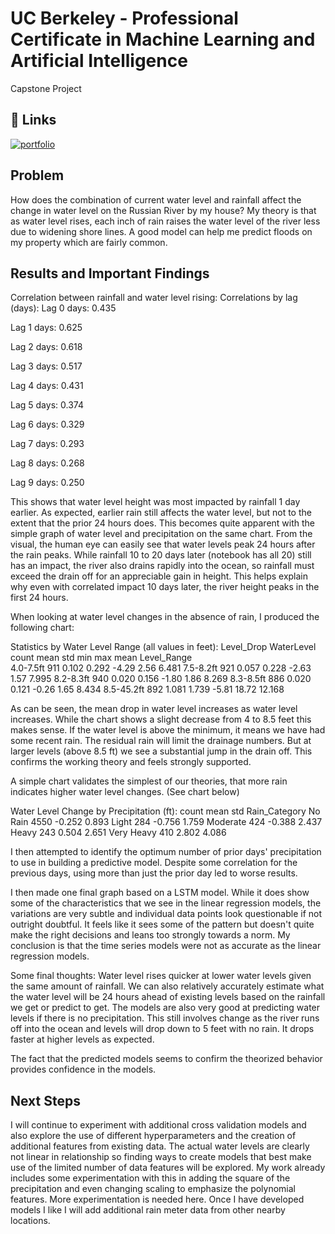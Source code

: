 
# UC Berkeley - Professional Certificate in Machine Learning and Artificial Intelligence

Capstone Project


## 🔗 Links
[![portfolio](https://img.shields.io/badge/my_portfolio-000?style=for-the-badge&logo=ko-fi&logoColor=white)](https://github.com/BrendanThomasByrne/UCBerkeley.git)

## Problem
How does the combination of current water level and rainfall affect the change in water level on the Russian River by my house?  My theory is that as water level rises, each inch of rain raises the water level of the river less due to widening shore lines.  A good model can help me predict floods on my property which are fairly common.

## Results and Important Findings

Correlation between rainfall and water level rising:
Correlations by lag (days):
Lag 0 days: 0.435

Lag 1 days: 0.625

Lag 2 days: 0.618

Lag 3 days: 0.517

Lag 4 days: 0.431

Lag 5 days: 0.374

Lag 6 days: 0.329

Lag 7 days: 0.293

Lag 8 days: 0.268

Lag 9 days: 0.250

This shows that water level height was most impacted by rainfall 1 day earlier.  As expected, earlier rain still affects the water level, but not to the extent that the prior 24 hours does.  This becomes quite apparent with the simple graph of water level and precipitation on the same chart.  From the visual, the human eye can easily see that water levels peak 24 hours after the rain peaks.  While rainfall 10 to 20 days later (notebook has all 20) still has an impact, the river also drains rapidly into the ocean, so rainfall must exceed the drain off for an appreciable gain in height. This helps explain why even with correlated impact 10 days later, the river height peaks in the first 24 hours.

When looking at water level changes in the absence of rain, I produced the following chart:

Statistics by Water Level Range (all values in feet):
            Level_Drop                            WaterLevel
                 count   mean    std   min    max       mean
Level_Range                                                 
4.0-7.5ft          911  0.102  0.292 -4.29   2.56      6.481
7.5-8.2ft          921  0.057  0.228 -2.63   1.57      7.995
8.2-8.3ft          940  0.020  0.156 -1.80   1.86      8.269
8.3-8.5ft          886  0.020  0.121 -0.26   1.65      8.434
8.5-45.2ft         892  1.081  1.739 -5.81  18.72     12.168

As can be seen, the mean drop in water level increases as water level increases.  While the chart shows a slight decrease from 4 to 8.5 feet this makes sense.  If the water level is above the minimum, it means we have had some recent rain.  The residual rain will limit the drainage numbers.  But at larger levels (above 8.5 ft) we see a substantial jump in the drain off.  This confirms the working theory and feels strongly supported.

A simple chart validates the simplest of our theories, that more rain indicates higher water level changes.  (See chart below)

Water Level Change by Precipitation (ft):
                count  mean    std
Rain_Category
No Rain         4550 -0.252  0.893
Light            284 -0.756  1.759
Moderate         424 -0.388  2.437
Heavy            243  0.504  2.651
Very Heavy       410  2.802  4.086

I then attempted to identify the optimum number of prior days' precipitation to use in building a predictive model.  Despite some correlation for the previous days, using more than just the prior day led to worse results. 

I then made one final graph based on a LSTM model. While it does show some of the characteristics that we see in the linear regression models, the variations are very subtle and individual data points look questionable if not outright doubtful. It feels like it sees some of the pattern but doesn't quite make the right decisions and leans too strongly towards a norm. My conclusion is that the time series models were not as accurate as the linear regression models.  

Some final thoughts:
Water level rises quicker at lower water levels given the same amount of rainfall.  We can also relatively accurately estimate what the water level will be 24 hours ahead of existing levels based on the rainfall we get or predict to get.  The models are also very good at predicting water levels if there is no precipitation.  This still involves change as the river runs off into the ocean and levels will drop down to 5 feet with no rain.  It drops faster at higher levels as expected.

The fact that the predicted models seems to confirm the theorized behavior provides confidence in the models.

## Next Steps

I will continue to experiment with additional cross validation models and also explore the use of different hyperparameters and the creation of additional features from existing data.  The actual water levels are clearly not linear in relationship so finding ways to create models that best make use of the limited number of data features will be explored.  My work already includes some experimentation with this in adding the square of the precipitation and even changing scaling to emphasize the polynomial features.  More experimentation is needed here.  Once I have developed models I like I will add additional rain meter data from other nearby locations.

